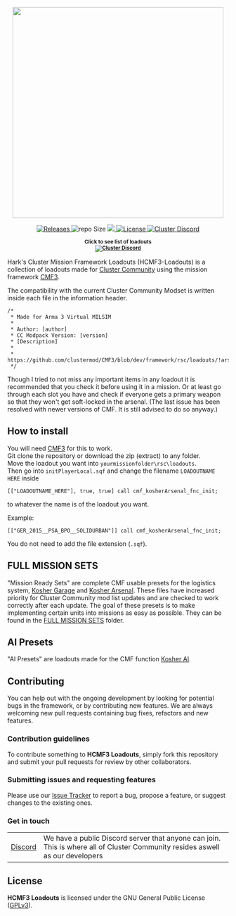 <p align="center">
    <img src="https://raw.githubusercontent.com/clustermod/HCMF3-Loadouts/master/extra/assets/logo/black/cmf3_logo_trans.png" width="480">
</p>

<p align="center">
    <a href="https://github.com/clustermod/HCMF3-Loadouts/releases">
        <img src="https://img.shields.io/github/v/release/clustermod/HCMF3-Loadouts?style=flat-square" alt="Releases">
    </a>
    <a>
        <img src="https://img.shields.io/github/repo-size/clustermod/HCMF3-Loadouts?style=flat-square" alt="repo Size">
    </a>
    <a href="https://github.com/clustermod/HCMF3-Loadouts/issues" alt="Issue Tracker">
        <img src="https://img.shields.io/github/issues-raw/clustermod/HCMF3-Loadouts?style=flat-square">
    </a>
    <a href="https://github.com/clustermod/HCMF3-Loadouts/blob/master/LICENSE">
        <img src="https://img.shields.io/github/license/clustermod/HCMF3-Loadouts?style=flat-square" alt="License">
    </a>
    <a href="https://discord.gg/Fwp7H5F4NT">
        <img src="https://img.shields.io/badge/Discord-Join-darkviolet.svg?style=flat-square" alt="Cluster Discord"">
    </a>
</p>

<p align="center">
    <sup><strong>Click to see list of loadouts<br/>
    <a href="https://github.com/clustermod/HCMF3-Loadouts/blob/master/loadouts/README.md">
        <img src="https://img.shields.io/badge/Loadout_List-orange?style=flat-square" alt="Cluster Discord"">
    </a></strong></sup>
</p>

Hark's Cluster Mission Framework Loadouts (HCMF3-Loadouts) is a collection of loadouts made for [Cluster Community](https://cluster-community.com/) using the mission framework [CMF3](https://github.com/clustermod/CMF3).

The compatibility with the current Cluster Community Modset is written inside each file in the information header.
```sqf
/*
 * Made for Arma 3 Virtual MILSIM
 *
 * Author: [author]
 * CC Modpack Version: [version]
 * [Description]
 *
 * https://github.com/clustermod/CMF3/blob/dev/framework/rsc/loadouts/!arsenal_template.sqf
 */
```

Though I tried to not miss any important items in any loadout it is recommended that you check it before using it in a mission. 
Or at least go through each slot you have and check if everyone gets a primary weapon so that they won't get soft-locked in the arsenal. 
(The last issue has been resolved with newer versions of CMF. It is still advised to do so anyway.)

## How to install
You will need [CMF3](https://github.com/clustermod/CMF3) for this to work.                                                                           
Git clone the repository or download the zip (extract) to any folder.                                                         
Move the loadout you want into `yourmissionfolder\rsc\loadouts`.                                      
Then go into `initPlayerLocal.sqf` and change the filename `LOADOUTNAME HERE` inside 
```sqf
[["LOADOUTNAME_HERE"], true, true] call cmf_kosherArsenal_fnc_init;
```
to whatever the name is of the loadout you want.

Example:
```sqf
[["GER_2015__PSA_BPO__SOLIDURBAN"]] call cmf_kosherArsenal_fnc_init;
```
You do not need to add the file extension (`.sqf`). 

## FULL MISSION SETS
"Mission Ready Sets" are complete CMF usable presets for the logistics system, [Kosher Garage](https://wiki.cluster-community.com/index.php?title=Category:CMF3:_kosherGarage) and [Kosher Arsenal](https://wiki.cluster-community.com/index.php?title=Category:CMF3:_kosherArsenal).
These files have increased priority for Cluster Community mod list updates and are checked to work correctly after each update. 
The goal of these presets is to make implementing certain units into missions as easy as possible. They can be found in the [FULL MISSION SETS](https://github.com/PervonHarke/Harks-CMF3-Loadouts/tree/master/Full%20Mission%20Sets) folder.

## AI Presets
"AI Presets" are loadouts made for the CMF function [Kosher AI](https://wiki.cluster-community.com/index.php?title=cmf_kosherArsenal_fnc_kosherAI).

## Contributing
You can help out with the ongoing development by looking for potential bugs in the framework, or by contributing new features. We are always welcoming new pull requests containing bug fixes, refactors and new features.

### Contribution guidelines
To contribute something to **HCMF3 Loadouts**, simply fork this repository and submit your pull requests for review by other collaborators.

### Submitting issues and requesting features
Please use our [Issue Tracker](https://github.com/Tapawingoclustermod/HCMF3-Loadouts/issues) to report a bug, propose a feature, or suggest changes to the existing ones.

### Get in touch
<table>
  <tr>
    <td><a href="https://discord.com/invite/6Sq6hDgbGF">Discord</a></td>
    <td>We have a public Discord server that anyone can join. This is where all of Cluster Community resides aswell as our developers</td>
  </tr>
</table>

## License
**HCMF3 Loadouts** is licensed under the GNU General Public License ([GPLv3](https://github.com/clustermod/HCMF3-Loadouts/blob/master/LICENSE)).
